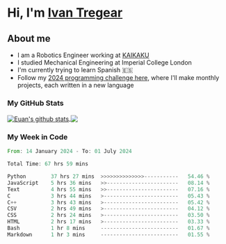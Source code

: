 # Hi, I'm [Ivan Tregear](https://www.linkedin.com/in/ivantregear/)

## About me

* I am a Robotics Engineer working at [KAIKAKU](https://github.com/KAIKAKU-AI)
* I studied Mechanical Engineering at Imperial College London
* I'm currently trying to learn Spanish :es:
* Follow my [2024 programming challenge here](https://github.com/ITregear?tab=repositories), where I'll make monthly projects, each written in a new language


### My GitHub Stats

<a href="#my-github-stats">
  <img align="center" src="https://github-readme-stats.vercel.app/api?username=itregear&count_private=true&show_icons=true&include_all_commits=true&theme=material-palenight" alt="Euan's github stats" />
</a>

<a href="#my-github-stats">
  <img align="center" src="https://github-readme-stats.vercel.app/api/top-langs/?username=itregear&layout=compact&theme=material-palenight" />
</a>

### My Week in Code
<!--START_SECTION:waka-->

```rust
From: 14 January 2024 - To: 01 July 2024

Total Time: 67 hrs 59 mins

Python        37 hrs 27 mins  >>>>>>>>>>>>>>-----------   54.46 %
JavaScript    5 hrs 36 mins   >>-----------------------   08.14 %
Text          4 hrs 55 mins   >>-----------------------   07.16 %
C             3 hrs 44 mins   >------------------------   05.43 %
C++           3 hrs 43 mins   >------------------------   05.42 %
CSV           2 hrs 49 mins   >------------------------   04.12 %
CSS           2 hrs 24 mins   >------------------------   03.50 %
HTML          2 hrs 17 mins   >------------------------   03.33 %
Bash          1 hr 8 mins     -------------------------   01.67 %
Markdown      1 hr 3 mins     -------------------------   01.55 %
```

<!--END_SECTION:waka-->
